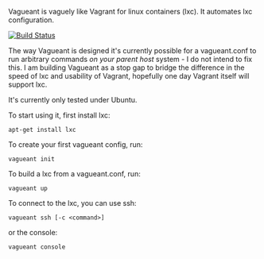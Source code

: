 Vagueant is vaguely like Vagrant for linux containers (lxc).
It automates lxc configuration.

[![Build Status](https://travis-ci.org/neerolyte/vagueant.png?branch=master)](https://travis-ci.org/neerolyte/vagueant)

The way Vagueant is designed it's currently possible for a vagueant.conf to run arbitrary commands *on your parent host* system - I do not intend to fix this. I am building Vagueant as a stop gap to bridge the difference in the speed of lxc and usability of Vagrant, hopefully one day Vagrant itself will support lxc.

It's currently only tested under Ubuntu.

To start using it, first install lxc:

    apt-get install lxc

To create your first vagueant config, run:

    vagueant init

To build a lxc from a vagueant.conf, run:

    vagueant up

To connect to the lxc, you can use ssh:

    vagueant ssh [-c <command>]

or the console:

    vagueant console
